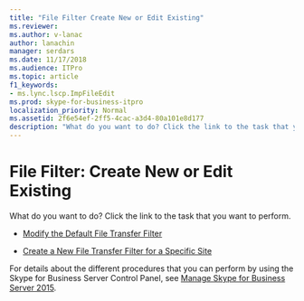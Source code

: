 ```yaml
---
title: "File Filter Create New or Edit Existing"
ms.reviewer: 
ms.author: v-lanac
author: lanachin
manager: serdars
ms.date: 11/17/2018
ms.audience: ITPro
ms.topic: article
f1_keywords:
- ms.lync.lscp.ImpFileEdit
ms.prod: skype-for-business-itpro
localization_priority: Normal
ms.assetid: 2f6e54ef-2ff5-4cac-a3d4-80a101e8d177
description: "What do you want to do? Click the link to the task that you want to perform."
---
```


# File Filter: Create New or Edit Existing

What do you want to do? Click the link to the task that you want to perform.

- [Modify the Default File Transfer Filter](https://technet.microsoft.com/library/791774a2-0bb6-4b5b-aeb0-ff69abb170f4.aspx)

- [Create a New File Transfer Filter for a Specific Site](https://technet.microsoft.com/library/d0006487-5217-491c-b730-e6c551cd9825.aspx)

For details about the different procedures that you can perform by using the Skype for Business Server Control Panel, see [Manage Skype for Business Server 2015](../../manage/manage.md).

